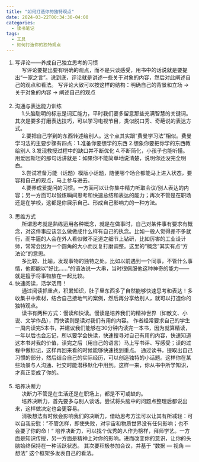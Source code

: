 ```yaml
---
title: "如何打造你的独特观点"
date: 2024-03-22T00:34:30-04:00
categories:
  - 读书笔记
tags:
  - 工具
  - 如何打造你的独特观点
---
```


1. 写评论——养成自己独立思考的习惯<br>&emsp;
写评论要提出要有明确的观点，而不是只谈感受，用书中的话说就是要提出“一家之言”。说到底，评论就是讲述一些关于对象的内容，然后对此阐述自己的观点和看法。
写评论大致可以按这样的结构：明确自己的背景和立场 → 关于对象的内容 → 阐述自己的观点<br>&emsp;
2. 沟通与表达能力训练<br>&emsp;
1.头脑聪明的标志是词汇能力，平时我们要多留意那些充满智慧的关键词。其次是要多打磨表达技巧，可以学习电视节目，类似脱口秀、奇葩说的表达方式。<br>&emsp;
2.要把自己学到的东西转述给别人。这个点其实跟“费曼学习法”相似。费曼学习法的主要步骤有四点：1.准备你要想学的东西 2.想象你要把你学的东西教给别人 3.发现教授过程中的缺口并不断优化 4.不断简化，小孩子也能听懂。用爱因斯坦的那句话讲就是：如果你不能简单地说清楚，说明你还没完全明白。<br>&emsp;
3.尝试准备万能（话题）模版小话题，随便哪个场合都能马上进入状态，要容和自己的观点，马上参与进去。<br>&emsp;
4.要养成爱提问的习惯。一方面可以让你集中精力听取会议/别人表达的内容；另一方面可以锻炼瞬间思考和快速总结和表达的能力；再次不管是在职场还是在学校，这都是你展示自己、形成自己影响力的一种方法。<br>&emsp;
3. 思维方式<br>&emsp;
所谓思考就是熟练运用各种概念，就是在做事时，自己对某件事有要求有概念，对这件事应该怎么做做成什么样有自己的执念。比如一般人觉得差不多就行，而牛逼的人会在外人看似微不足道之细节上钻研，比如厉害的工业设计师，常常会因为一个圆角的大小而反复打磨调整。这里的“概念”其实有点“方法论”的意思。<br>&emsp;
多比较、比喻，发现事物的独特之处。比如以前遇到一个同事，不管什么事情，他都能以”好比……“的语法说一大串，当时很佩服他这种神奇的能力——就是擅于将事物放在一起比较。
4. 快速阅读，活学活用！<br>&emsp;
通过阅读抓重点，积累知识，肚子里东西多了自然能够快速思考和表达！多收集书中素材，结合自己接地气的案例，然后再分享给别人，就可以打造你的独特观点。<br>&emsp;
读书有两种方式：慢读和快读。慢读是培养我们的精神世界（如散文、小说、文学作品），而快读则是读对我们有用的内容。 作者经常要求自己的学生一周内读完5本书，并建议我们能够在30分钟内读完一本书，因为就算精读，一年以后也会忘记，所以要学会快读，快速搜寻对自己有用的内容，快速知道这本书对我的价值，读完之后（用自己的语言）马上写书评、写感受；读的过程中做标记，这样再回来看的时候能够快速找到重点。
通过读书，提取出自己习惯的部分，然后结合自己的实际经历，可以创造独特的小话题。这样你在某些场景与人沟通、社交时能潜移默化中用到。这样一来，你从书中所学知识，才真正变成了你的。<br>&emsp;
5. 培养决断力<br>&emsp;
决断力不管是在生活还是在职场上，都是不可或缺的。<br>&emsp;
培养决断力，首先要多与别人谈话。尝试将头脑中的问题点整理后都说出来，这样做决定也会更容易。<br>&emsp;
消极想法有时候会影响我们的决断力，借助思考方法可以让其有所减轻：可以自我安慰：”不管怎样，即使失败，对宇宙和物质世界没有任何影响；也不会要了你的命！“
培养决断力，可以找个优秀的人作为榜样，拜师学艺。一方面是知识传授，另一方面是精神上对你的影响。进而改变你的意识，让你的头脑始终保持在一种活跃状态。
其次要积极参加会议，并基于 “数据 — 视角 — 想法” 这个框架多发表自己的看法。